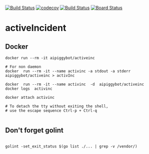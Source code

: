 


[![Build Status](https://travis-ci.org/mchirico/activeIncident.svg?branch=master)](https://travis-ci.org/mchirico/activeIncident)
[![codecov](https://codecov.io/gh/mchirico/activeIncident/branch/master/graph/badge.svg)](https://codecov.io/gh/mchirico/activeIncident)
[![Build Status](https://mchirico.visualstudio.com/activeIncident/_apis/build/status/mchirico.activeIncident?branchName=master)](https://mchirico.visualstudio.com/activeIncident/_build/latest?definitionId=7&branchName=master)
[![Board Status](https://mchirico.visualstudio.com/f2f93792-8538-42e3-99ee-11cff3492aa9/876f6067-eebb-428e-a0a4-0fdaa6e6889b/_apis/work/boardbadge/745b312c-827d-41ed-99d6-b0ad733b51b7)](https://mchirico.visualstudio.com/f2f93792-8538-42e3-99ee-11cff3492aa9/_boards/board/t/876f6067-eebb-428e-a0a4-0fdaa6e6889b/Microsoft.RequirementCategory/)

# activeIncident

## Docker
```
docker run --rm -it aipiggybot/activeinc

# For non daemon
docker  run --rm -it --name activinc -a stdout -a stderr  aipiggybot/activeinc > activInc

docker  run --rm -it --name activinc  -d  aipiggybot/activeinc
docker logs  activinc

docker attach activinc

# To detach the tty without exiting the shell,
# use the escape sequence Ctrl-p + Ctrl-q


```


## Don't forget golint

```

golint -set_exit_status $(go list ./... | grep -v /vendor/)

```


